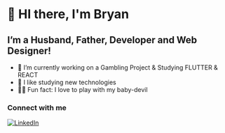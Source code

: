 # 👋 HI there, I'm Bryan
## I’m a Husband, Father, Developer and Web Designer!
- 🔭 I’m currently working on a Gambling Project & Studying FLUTTER & REACT
- 🌱 I like studying new technologies
- 👶🏼 Fun fact: I love to play with my baby-devil 

### Connect with me
[![LinkedIn](https://img.shields.io/badge/Linkedin-0a66c2?style=for-the-badge&logo=linkedin&logoColor=white&labelColor=101010)](https://www.linkedin.com/in/bryan-calderoni-369a8b139/)
